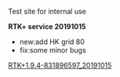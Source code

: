 <span class="markdown-body-normal-header">Test site for internal use
</span>
<br>

**RTK+ service 20191015**
- new:add HK grid 80
- fix:some minor bugs

 [RTK+1.9.4-831896597_20191015](files/RTK+1.9.4-831896597_20191015_wwwRelease.zip)
